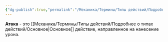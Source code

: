 ```yaml
---
{"dg-publish":true,"permalink":"/Механика/Термины/Типы действий/Подробнее о типах действий/Атака/","noteIcon":"","created":"2025-09-07T13:19:33.423+03:00","updated":"2025-09-04T12:29:50.786+03:00"}
---
```




**Атака** - это [[Механика/Термины/Типы действий/Подробнее о типах действий/Основное\|Основное]] действие, направленное на нанесение урона. 